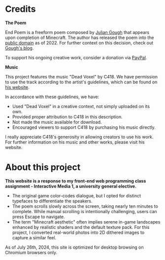 # Credits

**The Poem**

End Poem is a freeform poem composed by [Julian Gough](https://www.juliangough.com/) that appears upon completion of Minecraft. The author has released the poem into the [public domain](https://creativecommons.org/publicdomain/zero/1.0/) as of 2022. For further context on this decision, check out [Gough's blog](https://theeggandtherock.substack.com/p/i-wrote-a-story-for-a-friend).

To support his ongoing creative work, consider a donation via [PayPal](https://www.paypal.com/donate/?hosted_button_id=525T2WCA24268).

**Music**

This project features the music "Dead Voxel" by C418. We have permission to use the track according to the artist's guidelines, which can be found on [his website](https://c418.org/2017/01/26/what-am-i-allowed-to-do-with-daniels-music/).

In accordance with these guidelines, we have:

* Used "Dead Voxel" in a creative context, not simply uploaded on its own.
* Provided proper attribution to C418 in this description.
* Not made the music available for download.
* Encouraged viewers to support C418 by purchasing his music directly.

I really appreciate C418's generosity in allowing creators to use his work.  For further information on his music and other works, please visit his website.

# About this project

**This website is a response to my front-end web programming class assignment - Interactive Media 1, a university general elective.**

* The original game color-codes dialogue, but I opted for distinct typefaces to differentiate the speakers.
* The poem scrolls slowly across the screen, taking nearly ten minutes to complete. While manual scrolling is intentionally challenging, users can press Escape to navigate. 
* The term "Minecraft aesthetic" often implies serene in-game landscapes enhanced by realistic shaders and the default texture pack. For this project, I converted real-world photos into 2D dithered images to capture a similar feel. 


As of July 26th, 2024, this site is optimized for desktop browsing on Chromium browsers only.
